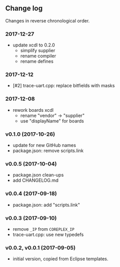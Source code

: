 ## Change log

Changes in reverse chronological order.

### 2017-12-27

* update xcdl to 0.2.0
  * simplify supplier
  * rename compiler
  * rename defines

### 2017-12-12

* [#2] trace-uart.cpp: replace bitfields with masks

### 2017-12-08

* rework boards xcdl
  * rename "vendor" -> "supplier"
  * use "displayName" for boards

### v0.1.0 (2017-10-26)

* update for new GitHub names
* package.json: remove scripts.link

### v0.0.5 (2017-10-04)

* package.json clean-ups
* add CHANGELOG.md

### v0.0.4 (2017-09-18)

* package.json: add "scripts.link"

### v0.0.3 (2017-09-10)

* remove `_IP` from `COREPLEX_IP`
* trace-uart.cpp: use new typedefs


### v0.0.2, v0.0.1 (2017-09-05)

* initial version, copied from Eclipse templates.

